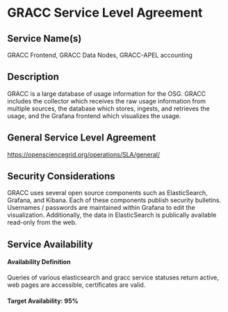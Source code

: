 GRACC Service Level Agreement
=============================

Service Name(s)
---------------

GRACC Frontend, GRACC Data Nodes, GRACC-APEL accounting

Description
-----------

GRACC is a large database of usage information for the OSG.  GRACC includes the collector which receives the raw usage information from multiple sources, the database which stores, ingests, and retrieves the usage, and the Grafana frontend which visualizes the usage.

General Service Level Agreement
-------------------------------

<https://opensciencegrid.org/operations/SLA/general/>

Security Considerations
-----------------------

GRACC uses several open source components such as ElasticSearch, Grafana, and Kibana.  Each of these components publish security bulletins.  Usernames / passwords are maintained within Grafana to edit the visualization.  Additionally, the data in ElasticSearch is publically available read-only from the web.

Service Availability
--------------------

#### Availability Definition

Queries of various elasticsearch and gracc service statuses return active, web pages are accessible, certificates are valid.

#### Target Availability: 95%
